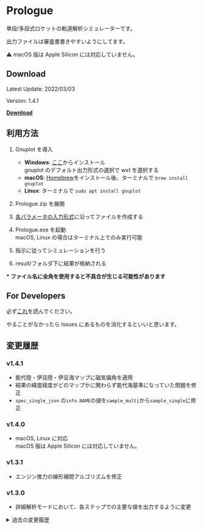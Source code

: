 # Prologue

単段/多段式ロケットの軌道解析シミュレーターです。

出力ファイルは審査書書きやすいようにしてます。

:warning: macOS 版は Apple Silicon には対応していません。

## Download

Latest Update: 2022/03/03

Version: 1.4.1

[**Download**](https://github.com/FROM-THE-EARTH/Prologue/releases/latest)

## 利用方法

1. Gnuplot を導入

   - **Windows**: [ここ](https://sourceforge.net/projects/gnuplot/files/gnuplot/5.2.8/)からインストール<br>
     gnuplot のデフォルト出力形式の選択で wxt を選択する
   - **macOS**: [Homebrew](https://brew.sh/index_ja)をインストール後、ターミナルで `brew install gnuplot`
   - **Linux**: ターミナルで `sudo apt install gnuplot`

2. Prologue.zip を展開

3. [各パラメータの入力形式](https://github.com/FROM-THE-EARTH/Prologue/blob/master/docs/INPUT.md)に沿ってファイルを作成する

4. Prologue.exe を起動<br>
   macOS, Linux の場合はターミナル上でのみ実行可能

5. 指示に従ってシミュレーションを行う

6. result/フォルダ下に結果が格納される

**\* ファイル名に全角を使用すると不具合が生じる可能性があります**

## For Developers

必ず[これ](https://github.com/FROM-THE-EARTH/Prologue/blob/master/docs/DEVELOPMENT.md)を読んでください。

やることがなかったら Issues にあるものを消化するといいと思います。

## 変更履歴

### v1.4.1
- 能代陸・伊豆陸・伊豆海マップに磁気偏角を適用
- 結果の緯度経度がどのマップかに関わらず能代海基準になっていた問題を修正
- `spec_single_json` の`info.NAME`の値を`sample_multi`から`sample_single`に修正

### v1.4.0

- macOS, Linux に対応<br>
  macOS 版は Apple Silicon には対応していません。

### v1.3.1

- エンジン推力の線形補間アルゴリズムを修正

### v1.3.0

- 詳細解析モードにおいて、各ステップでの主要な値を出力するように変更

<details>
<summary>過去の変更履歴</summary>

### v1.2.1

- 伊豆陸マップを追加

### v1.2.0

- 圧力中心傾斜、抗力係数傾斜を計算に含むように変更
- 機体速度に対する圧力中心（傾斜），抗力係数（傾斜），法線力係数　を入力するを追加(input/airspeed_param/\*\*.csv として保存する。指定しない場合は諸元 JSON の定数を用いる。傾斜は指定されていない場合 0 となる。)
- 機体諸元 json ファイルに有効でない値がある場合にエラーを出力するように変更
- 伊豆海の緯度経度情報を設定

### v1.1.1

- 抗力係数の向きを修正
- 風向風速ファイルにヘッダを追加

### v1.1.0

- 伊豆海マップを追加

### v1.0.1

- 弾道シミュレーションモードで最高高度時刻が取得できない不具合を修正

### v1.0.0

- リリース

</details>
